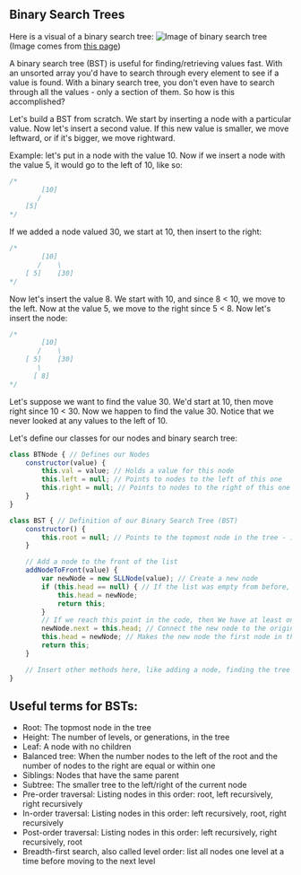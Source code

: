 ## Binary Search Trees
Here is a visual of a binary search tree:
![Image of binary search tree](https://miro.medium.com/max/2388/1*ziYvZzrttFYMXkkV9u66jw.png)
(Image comes from [this page](https://levelup.gitconnected.com/an-into-to-binary-search-trees-432f94d180da))

A binary search tree (BST) is useful for finding/retrieving values fast.  With an unsorted array you'd have to search through every element to see if a value is found.  With a binary search tree, you don't even have to search through all the values - only a section of them.  So how is this accomplished?

Let's build a BST from scratch.  We start by inserting a node with a particular value.  Now let's insert a second value.  If this new value is smaller, we move leftward, or if it's bigger, we move rightward.

Example: let's put in a node with the value 10.  Now if we insert a node with the value 5, it would go to the left of 10, like so:
```js
/*
        [10]
       /
    [5]
*/
```
If we added a node valued 30, we start at 10, then insert to the right:
```js
/*
        [10]
       /    \
    [ 5]    [30]
*/
```
Now let's insert the value 8.  We start with 10, and since 8 < 10, we move to the left.  Now at the value 5, we move to the right since 5 < 8.  Now let's insert the node:
```js
/*
        [10]
       /    \
    [ 5]    [30]
       \
      [ 8]
*/
```
Let's suppose we want to find the value 30.  We'd start at 10, then move right since 10 < 30.  Now we happen to find the value 30.  Notice that we never looked at any values to the left of 10.

Let's define our classes for our nodes and binary search tree:
```js
class BTNode { // Defines our Nodes
    constructor(value) {
        this.val = value; // Holds a value for this node
        this.left = null; // Points to nodes to the left of this one
        this.right = null; // Points to nodes to the right of this one
    }
}

class BST { // Definition of our Binary Search Tree (BST)
    constructor() {
        this.root = null; // Points to the topmost node in the tree - initially there is no node there
    }

    // Add a node to the front of the list
    addNodeToFront(value) {
        var newNode = new SLLNode(value); // Create a new node
        if (this.head == null) { // If the list was empty from before, put the new node at the start of the list, i.e. set the head to point to the new node
            this.head = newNode;
            return this;
        }
        // If we reach this point in the code, then We have at least one node in the list beforehand
        newNode.next = this.head; // Connect the new node to the original list
        this.head = newNode; // Makes the new node the first node in the list
        return this;
    }

    // Insert other methods here, like adding a node, finding the tree's depth, size of tree, etc.
}
```

## Useful terms for BSTs:

- Root: The topmost node in the tree
- Height: The number of levels, or generations, in the tree
- Leaf: A node with no children
- Balanced tree: When the number nodes to the left of the root and the number of nodes to the right are equal or within one
- Siblings: Nodes that have the same parent
- Subtree: The smaller tree to the left/right of the current node
- Pre-order traversal: Listing nodes in this order: root, left recursively, right recursively
- In-order traversal: Listing nodes in this order: left recursively, root, right recursively
- Post-order traversal: Listing nodes in this order: left recursively, right recursively, root
- Breadth-first search, also called level order: list all nodes one level at a time before moving to the next level